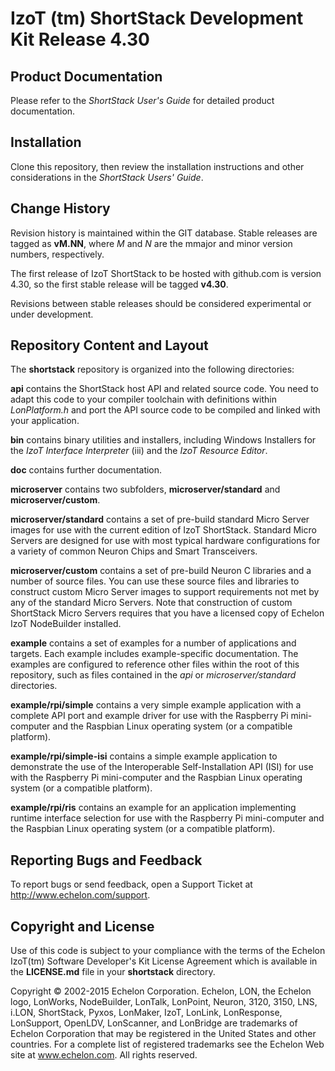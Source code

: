 IzoT (tm) ShortStack Development Kit Release 4.30
=================================================

Product Documentation
---------------------

Please refer to the *ShortStack User's Guide* for detailed product 
documentation.


Installation
------------

Clone this repository, then review the installation instructions and 
other considerations in the *ShortStack Users' Guide*.



Change History
--------------

Revision history is maintained within the GIT database. Stable releases
are tagged as **vM.NN**, where *M* and *N* are the mmajor and minor 
version numbers, respectively. 

The first release of IzoT ShortStack to be hosted with github.com is version
4.30, so the first stable release will be tagged **v4.30**.

Revisions between stable releases should be considered experimental or under 
development.


Repository Content and Layout
-----------------------------

The **shortstack** repository is organized into the following
directories:  

**api**
contains the ShortStack host API and related source code. You need to adapt 
this code to your compiler toolchain with definitions within *LonPlatform.h* 
and port the API source code to be compiled and linked with your application.

**bin** 
contains binary utilities and installers, including Windows Installers for
the *IzoT Interface Interpreter* (iii) and the *IzoT Resource Editor*.

**doc**
contains further documentation.

**microserver**
contains two subfolders, **microserver/standard** and **microserver/custom**.

**microserver/standard**
contains a set of pre-build standard Micro Server images for use with the
current edition of IzoT ShortStack. Standard Micro Servers are designed for 
use with most typical hardware configurations for a variety of common Neuron 
Chips and Smart Transceivers.

**microserver/custom**
contains a set of pre-build Neuron C libraries and a number of source files. 
You can use these source files and libraries to construct custom Micro Server
images to support requirements not met by any of the standard Micro Servers. 
Note that construction of custom ShortStack Micro Servers requires that you
have a licensed copy of Echelon IzoT NodeBuilder installed. 

**example**
contains a set of examples for a number of applications and targets. Each 
example includes example-specific documentation. The examples are configured to
reference other files within the root of this repository, such as files 
contained in the *api* or *microserver/standard* directories. 

**example/rpi/simple**
contains a very simple example application with a complete API port and example
driver for use with the Raspberry Pi mini-computer and the Raspbian Linux operating
system (or a compatible platform). 

**example/rpi/simple-isi**
contains a simple example application to demonstrate the use of the Interoperable Self-Installation API (ISI) for use with the Raspberry Pi mini-computer and the Raspbian Linux operating system (or a compatible platform).

**example/rpi/ris**
contains an example for an application implementing runtime interface selection for use with the Raspberry Pi mini-computer and the Raspbian Linux operating system (or a compatible platform).


Reporting Bugs and Feedback
---------------------------

To report bugs or send feedback, open a Support Ticket at
<http://www.echelon.com/support>.


Copyright and License
---------------------

Use of this code is subject to your compliance with the terms of the
Echelon IzoT(tm) Software Developer's Kit License Agreement which is
available in the **LICENSE.md** file in your **shortstack** directory.

Copyright © 2002-2015 Echelon Corporation. Echelon, LON, the Echelon logo, LonWorks, NodeBuilder, LonTalk, LonPoint, Neuron, 3120, 3150, LNS, i.LON, ShortStack, Pyxos, LonMaker, IzoT, LonLink, LonResponse, LonSupport, OpenLDV, LonScanner, and LonBridge are trademarks of Echelon Corporation that may be registered in the United States and other countries. For a complete list of registered trademarks see the Echelon Web site at www.echelon.com. All rights reserved.